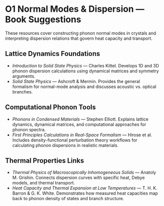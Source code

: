 # O1 Normal Modes & Dispersion — Book Suggestions

These resources cover constructing phonon normal modes in crystals and interpreting dispersion relations that govern heat capacity and transport.

## Lattice Dynamics Foundations
- *Introduction to Solid State Physics* — Charles Kittel. Develops 1D and 3D phonon dispersion calculations using dynamical matrices and symmetry arguments.
- *Solid State Physics* — Ashcroft & Mermin. Provides the general formalism for normal-mode analysis and discusses acoustic vs. optical branches.

## Computational Phonon Tools
- *Phonons in Condensed Materials* — Stephen Elliott. Explains lattice dynamics, dynamical matrices, and computational approaches for phonon spectra.
- *First Principles Calculations in Real-Space Formalism* — Hirose et al. Includes density-functional perturbation theory workflows for calculating phonon dispersions in realistic materials.

## Thermal Properties Links
- *Thermal Physics of Macroscopically Inhomogeneous Solids* — Anatoly M. Grishin. Connects dispersion curves with specific heat, Debye models, and thermal transport.
- *Heat Capacity and Thermal Expansion at Low Temperatures* — T. H. K. Barron & G. K. White. Demonstrates how measured heat capacities map back to phonon density of states and branch structure.
